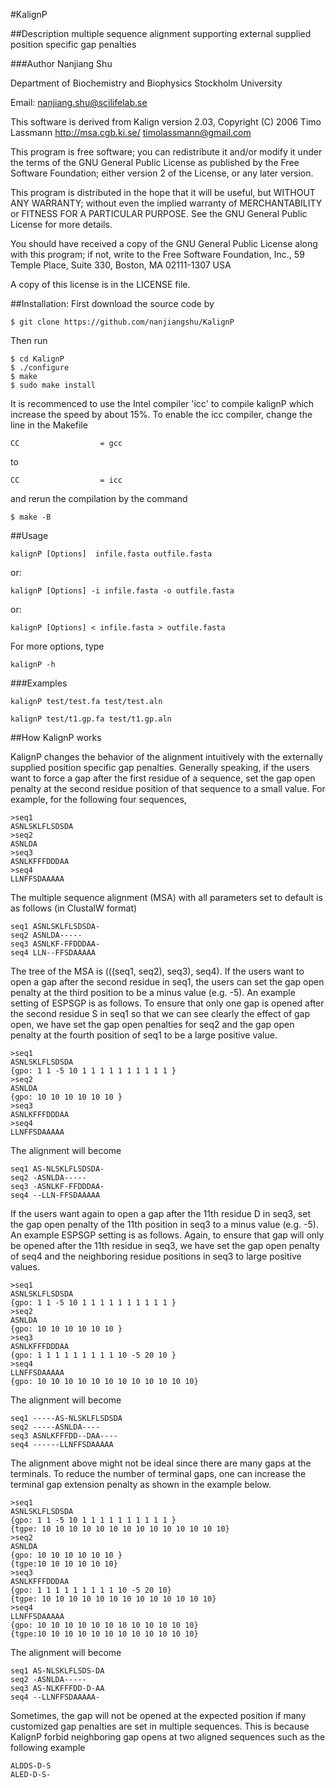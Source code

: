 #KalignP

##Description
multiple sequence alignment supporting external supplied position specific gap penalties

###Author
Nanjiang Shu

Department of Biochemistry and Biophysics 
Stockholm University

Email: nanjiang.shu@scilifelab.se


This software is derived from 
Kalign version 2.03, Copyright (C) 2006 Timo Lassmann
http://msa.cgb.ki.se/
timolassmann@gmail.com

This program is free software; you can redistribute it and/or modify
it under the terms of the GNU General Public License as published by
the Free Software Foundation; either version 2 of the License, or
any later version.

This program is distributed in the hope that it will be useful,
but WITHOUT ANY WARRANTY; without even the implied warranty of
MERCHANTABILITY or FITNESS FOR A PARTICULAR PURPOSE.  See the
GNU General Public License for more details.

You should have received a copy of the GNU General Public License
along with this program; if not, write to the Free Software
Foundation, Inc., 59 Temple Place, Suite 330, Boston, MA  02111-1307  USA

A copy of this license is in the LICENSE file.

##Installation:
First download the source code by 

    $ git clone https://github.com/nanjiangshu/KalignP

Then run 

    $ cd KalignP
    $ ./configure
    $ make
    $ sudo make install


It is recommenced to use the Intel compiler 'icc' to compile kalignP which increase the speed by about 15%.
To enable the icc compiler, change the line in the Makefile

    CC					= gcc
to 

    CC					= icc

and rerun the compilation by the command

    $ make -B


##Usage

`kalignP [Options]  infile.fasta outfile.fasta`

or:

`kalignP [Options] -i infile.fasta -o outfile.fasta`

or:

`kalignP [Options] < infile.fasta > outfile.fasta`

For more options, type

`kalignP -h`

###Examples

`kalignP test/test.fa test/test.aln`

`kalignP test/t1.gp.fa test/t1.gp.aln`

##How KalignP works

KalignP changes the behavior of the alignment intuitively with the externally
supplied position specific gap penalties. Generally speaking, if the users want
to force a gap after the first residue of a sequence, set the gap open penalty
at the second residue position of that sequence to a small value. For example,
for the following four sequences,

```
>seq1
ASNLSKLFLSDSDA
>seq2
ASNLDA
>seq3
ASNLKFFFDDDAA
>seq4
LLNFFSDAAAAA
```

The multiple sequence alignment (MSA) with all parameters set to default is as
follows (in ClustalW format)

```
seq1 ASNLSKLFLSDSDA-
seq2 ASNLDA-----
seq3 ASNLKF-FFDDDAA-
seq4 LLN--FFSDAAAAA 
```

The tree of the MSA is (((seq1, seq2), seq3), seq4). If the users want to open
a gap after the second residue in seq1, the users can set the gap open penalty
at the third position to be a minus value (e.g. -5). An example setting of
ESPSGP is as follows. To ensure that only one gap is opened after the second
residue S in seq1 so that we can see clearly the effect of gap open, we have
set the gap open penalties for seq2 and the gap open penalty at the fourth
position of seq1 to be a large positive value.

```
>seq1
ASNLSKLFLSDSDA
{gpo: 1 1 -5 10 1 1 1 1 1 1 1 1 1 1 }
>seq2
ASNLDA
{gpo: 10 10 10 10 10 10 }
>seq3
ASNLKFFFDDDAA
>seq4
LLNFFSDAAAAA
```

The alignment will become

```
seq1 AS-NLSKLFLSDSDA-
seq2 -ASNLDA-----
seq3 -ASNLKF-FFDDDAA-
seq4 --LLN-FFSDAAAAA
```

If the users want again to open a gap after the 11th residue D in seq3, set the
gap open penalty of the 11th position in seq3 to a minus value (e.g. -5). An
example ESPSGP setting is as follows. Again, to ensure that gap will only be
opened after the 11th residue in seq3, we have set the gap open penalty of seq4
and the neighboring residue positions in seq3 to large positive values.

```
>seq1
ASNLSKLFLSDSDA
{gpo: 1 1 -5 10 1 1 1 1 1 1 1 1 1 1 }
>seq2
ASNLDA
{gpo: 10 10 10 10 10 10 }
>seq3
ASNLKFFFDDDAA
{gpo: 1 1 1 1 1 1 1 1 1 10 -5 20 10 }
>seq4
LLNFFSDAAAAA
{gpo: 10 10 10 10 10 10 10 10 10 10 10 10}
```

The alignment will become

```
seq1 -----AS-NLSKLFLSDSDA
seq2 -----ASNLDA----
seq3 ASNLKFFFDD--DAA----
seq4 ------LLNFFSDAAAAA
```

The alignment above might not be ideal since there are many gaps at the
terminals. To reduce the number of terminal gaps, one can increase the terminal
gap extension penalty as shown in the example below.

```
>seq1
ASNLSKLFLSDSDA
{gpo: 1 1 -5 10 1 1 1 1 1 1 1 1 1 1 }
{tgpe: 10 10 10 10 10 10 10 10 10 10 10 10 10 10}
>seq2
ASNLDA
{gpo: 10 10 10 10 10 10 }
{tgpe:10 10 10 10 10 10}
>seq3
ASNLKFFFDDDAA
{gpo: 1 1 1 1 1 1 1 1 1 10 -5 20 10}
{tgpe: 10 10 10 10 10 10 10 10 10 10 10 10 10}
>seq4
LLNFFSDAAAAA
{gpo: 10 10 10 10 10 10 10 10 10 10 10 10}
{tgpe:10 10 10 10 10 10 10 10 10 10 10 10}
```

The alignment will become

```
seq1 AS-NLSKLFLSDS-DA
seq2 -ASNLDA-----
seq3 AS-NLKFFFDD-D-AA
seq4 --LLNFFSDAAAAA-
```

Sometimes, the gap will not be opened at the expected position if many
customized gap penalties are set in multiple sequences. This is because KalignP
forbid neighboring gap opens at two aligned sequences such as the following
example

```
ALDDS-D-S
ALED-D-S-
```

